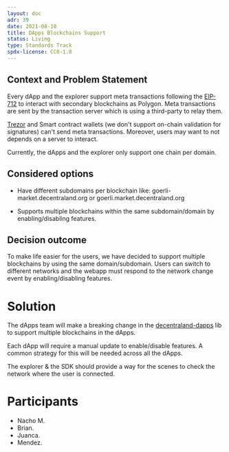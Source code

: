```yaml
---
layout: doc
adr: 39
date: 2021-08-10
title: DApps Blockchains Support
status: Living
type: Standards Track
spdx-license: CC0-1.0
---
```


## Context and Problem Statement

Every dApp and the explorer support meta transactions following the [EIP-712](https://eips.ethereum.org/EIPS/eip-712) to interact with secondary blockchains as Polygon. Meta transactions are sent by the transaction server which is using a third-party to relay them.

[Trezor](https://github.com/trezor/trezor-firmware/pull/1568) and Smart contract wallets (we don't support on-chain validation for signatures) can't send meta transactions. Moreover, users may want to not depends on a server to interact.

Currently, the dApps and the explorer only support one chain per domain.

## Considered options

- Have different subdomains per blockchain like: goerli-market.decentraland.org or goerli.market.decentraland.org

- Supports multiple blockchains within the same subdomain/domain by enabling/disabling features.

## Decision outcome

To make life easier for the users, we have decided to support multiple blockchains by using the same domain/subdomain. Users can switch to different networks and the webapp must respond to the network change event by enabling/disabling features.

# Solution

The dApps team will make a breaking change in the [decentraland-dapps](https://github.com/decentraland/decentraland-dapps) lib to support multiple blockchains in the dApps.

Each dApp will require a manual update to enable/disable features. A common strategy for this will be needed across all the dApps.

The explorer & the SDK should provide a way for the scenes to check the network where the user is connected.

# Participants

- Nacho M.
- Brian.
- Juanca.
- Mendez.
